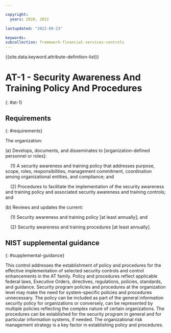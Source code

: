 ```yaml
---

copyright:
  years: 2020, 2022

lastupdated: "2022-09-23"

keywords: 
subcollection: framework-financial-services-controls
---
```


{{site.data.keyword.attribute-definition-list}}

# AT-1 - Security Awareness And Training Policy And Procedures
{: #at-1}

## Requirements
{: #requirements}

The organization:

(a) Develops, documents, and disseminates to [organization-defined personnel or roles]:

&nbsp;&nbsp;&nbsp;&nbsp;(1) A security awareness and training policy that addresses purpose, scope, roles, responsibilities, management commitment, coordination among organizational entities, and compliance; and

&nbsp;&nbsp;&nbsp;&nbsp;(2) Procedures to facilitate the implementation of the security awareness and training policy and associated security awareness and training controls; and

(b) Reviews and updates the current:

&nbsp;&nbsp;&nbsp;&nbsp;(1) Security awareness and training policy [at least annually]; and

&nbsp;&nbsp;&nbsp;&nbsp;(2) Security awareness and training procedures [at least annually].

## NIST supplemental guidance
{: #supplemental-guidance}

This control addresses the establishment of policy and procedures for the effective implementation of selected security controls and control enhancements in the AT family. Policy and procedures reflect applicable federal laws, Executive Orders, directives, regulations, policies, standards, and guidance. Security program policies and procedures at the organization level may make the need for system-specific policies and procedures unnecessary. The policy can be included as part of the general information security policy for organizations or conversely, can be represented by multiple policies reflecting the complex nature of certain organizations. The procedures can be established for the security program in general and for particular information systems, if needed. The organizational risk management strategy is a key factor in establishing policy and procedures.


